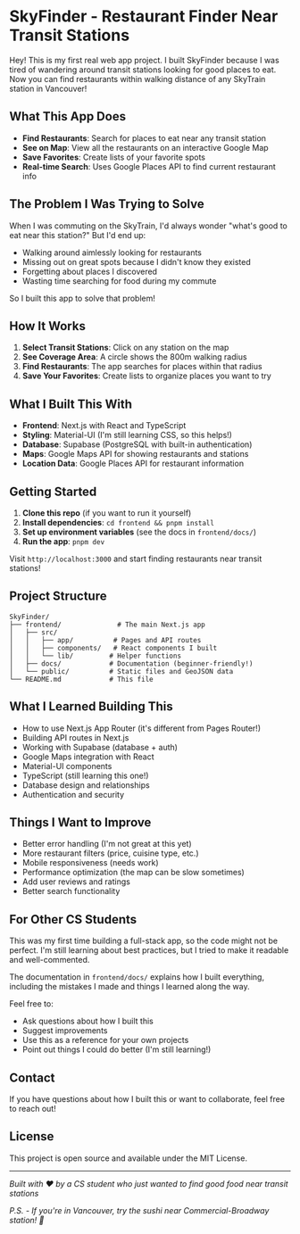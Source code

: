 # SkyFinder - Restaurant Finder Near Transit Stations

Hey! This is my first real web app project. I built SkyFinder because I was tired of wandering around transit stations looking for good places to eat. Now you can find restaurants within walking distance of any SkyTrain station in Vancouver!

## What This App Does

- **Find Restaurants**: Search for places to eat near any transit station
- **See on Map**: View all the restaurants on an interactive Google Map  
- **Save Favorites**: Create lists of your favorite spots
- **Real-time Search**: Uses Google Places API to find current restaurant info

## The Problem I Was Trying to Solve

When I was commuting on the SkyTrain, I'd always wonder "what's good to eat near this station?" But I'd end up:
- Walking around aimlessly looking for restaurants
- Missing out on great spots because I didn't know they existed
- Forgetting about places I discovered
- Wasting time searching for food during my commute

So I built this app to solve that problem!

## How It Works

1. **Select Transit Stations**: Click on any station on the map
2. **See Coverage Area**: A circle shows the 800m walking radius
3. **Find Restaurants**: The app searches for places within that radius
4. **Save Your Favorites**: Create lists to organize places you want to try

## What I Built This With

- **Frontend**: Next.js with React and TypeScript
- **Styling**: Material-UI (I'm still learning CSS, so this helps!)
- **Database**: Supabase (PostgreSQL with built-in authentication)
- **Maps**: Google Maps API for showing restaurants and stations
- **Location Data**: Google Places API for restaurant information

## Getting Started

1. **Clone this repo** (if you want to run it yourself)
2. **Install dependencies**: `cd frontend && pnpm install`
3. **Set up environment variables** (see the docs in `frontend/docs/`)
4. **Run the app**: `pnpm dev`

Visit `http://localhost:3000` and start finding restaurants near transit stations!

## Project Structure

```
SkyFinder/
├── frontend/              # The main Next.js app
│   ├── src/
│   │   ├── app/          # Pages and API routes
│   │   ├── components/   # React components I built
│   │   └── lib/         # Helper functions
│   ├── docs/            # Documentation (beginner-friendly!)
│   └── public/          # Static files and GeoJSON data
└── README.md            # This file
```

## What I Learned Building This

- How to use Next.js App Router (it's different from Pages Router!)
- Building API routes in Next.js
- Working with Supabase (database + auth)
- Google Maps integration with React
- Material-UI components
- TypeScript (still learning this one!)
- Database design and relationships
- Authentication and security

## Things I Want to Improve

- Better error handling (I'm not great at this yet)
- More restaurant filters (price, cuisine type, etc.)
- Mobile responsiveness (needs work)
- Performance optimization (the map can be slow sometimes)
- Add user reviews and ratings
- Better search functionality

## For Other CS Students

This was my first time building a full-stack app, so the code might not be perfect. I'm still learning about best practices, but I tried to make it readable and well-commented. 

The documentation in `frontend/docs/` explains how I built everything, including the mistakes I made and things I learned along the way.

Feel free to:
- Ask questions about how I built this
- Suggest improvements
- Use this as a reference for your own projects
- Point out things I could do better (I'm still learning!)

## Contact

If you have questions about how I built this or want to collaborate, feel free to reach out!

## License

This project is open source and available under the MIT License.

---

*Built with ❤️ by a CS student who just wanted to find good food near transit stations*

*P.S. - If you're in Vancouver, try the sushi near Commercial-Broadway station! 🍣*